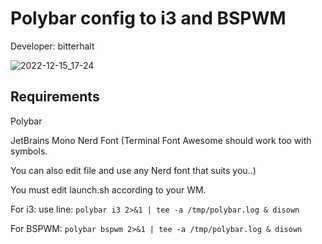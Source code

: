 # Polybar config to i3 and BSPWM
Developer: bitterhalt

![2022-12-15_17-24](https://user-images.githubusercontent.com/95308907/207900082-742f3622-843c-4941-8c71-4c10b8653d04.png)

## Requirements

Polybar

JetBrains Mono Nerd Font (Terminal Font Awesome should work too with symbols.

You can also edit file and use any Nerd font that suits you..)

You must edit launch.sh according to your WM.

For i3: use line:
`polybar i3 2>&1 | tee -a /tmp/polybar.log & disown`

For BSPWM:
`polybar bspwm 2>&1 | tee -a /tmp/polybar.log & disown`

